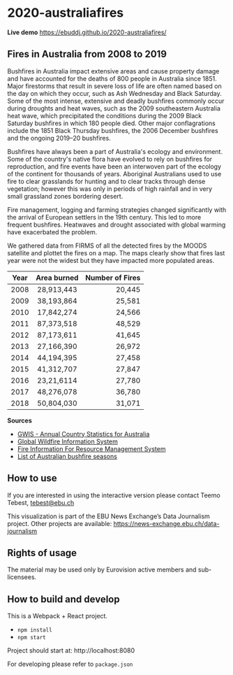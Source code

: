 # 2020-australiafires

**Live demo** https://ebuddj.github.io/2020-australiafires/

## Fires in Australia from 2008 to 2019

Bushfires in Australia impact extensive areas and cause property damage and have accounted for the deaths of 800 people in Australia since 1851. Major firestorms that result in severe loss of life are often named based on the day on which they occur, such as Ash Wednesday and Black Saturday. Some of the most intense, extensive and deadly bushfires commonly occur during droughts and heat waves, such as the 2009 southeastern Australia heat wave, which precipitated the conditions during the 2009 Black Saturday bushfires in which 180 people died. Other major conflagrations include the 1851 Black Thursday bushfires, the 2006 December bushfires and the ongoing 2019–20 bushfires.

Bushfires have always been a part of Australia's ecology and environment. Some of the country's native flora have evolved to rely on bushfires for reproduction, and fire events have been an interwoven part of the ecology of the continent for thousands of years. Aboriginal Australians used to use fire to clear grasslands for hunting and to clear tracks through dense vegetation; however this was only in periods of high rainfall and in very small grassland zones bordering desert.

Fire management, logging and farming strategies changed significantly with the arrival of European settlers in the 19th century. This led to more frequent bushfires. Heatwaves and drought associated with global warming have exacerbated the problem.

We gathered data from FIRMS of all the detected fires by the MOODS satellite and plottet the fires on a map. The maps clearly show that fires last year were not the widest but they have impacted more populated areas. 

| Year | Area burned | Number of Fires |
| ---- |:------------:| ------:|
| 2008 | 28,913,443 | 20,445 |
| 2009 | 38,193,864 | 25,581 |
| 2010 | 17,842,274 | 24,566 |
| 2011 | 87,373,518 | 48,529 |
| 2012 | 87,173,611 | 41,645 |
| 2013 | 27,166,390 | 26,972 |
| 2014 | 44,194,395 | 27,458 |
| 2015 | 41,312,707 | 27,847 |
| 2016 | 23,21,6114 | 27,780 |
| 2017 | 48,276,078 | 36,780 |
| 2018 | 50,804,030 | 31,071 |

**Sources**
* [GWIS - Annual Country Statistics for Australia](https://gwis.jrc.ec.europa.eu/static/gwis.statistics.portal/countries-estimates/OC/AU)
* [Global Wildfire Information System](https://gwis.jrc.ec.europa.eu/static/gwis_current_situation/public/index.html)
* [Fire Information For Resource Management System](https://firms.modaps.eosdis.nasa.gov)
* [List of Australian bushfire seasons](https://en.m.wikipedia.org/wiki/List_of_Australian_bushfire_seasons)

## How to use

If you are interested in using the interactive version please contact Teemo Tebest, tebest@ebu.ch

This visualization is part of the EBU News Exchange’s Data Journalism project. Other projects are available: https://news-exchange.ebu.ch/data-journalism

## Rights of usage

The material may be used only by Eurovision active members and sub-licensees.

## How to build and develop

This is a Webpack + React project.

* `npm install`
* `npm start`

Project should start at: http://localhost:8080

For developing please refer to `package.json`